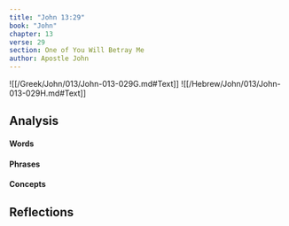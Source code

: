 ```yaml
---
title: "John 13:29"
book: "John"
chapter: 13
verse: 29
section: One of You Will Betray Me
author: Apostle John
---
```

![[/Greek/John/013/John-013-029G.md#Text]]
![[/Hebrew/John/013/John-013-029H.md#Text]]

## Analysis

#### Words

#### Phrases

#### Concepts

## Reflections
